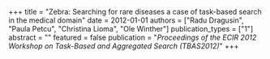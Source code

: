 +++
title = "Zebra: Searching for rare diseases a case of task-based search in the medical domain"
date = 2012-01-01
authors = ["Radu Dragusin", "Paula Petcu", "Christina Lioma", "Ole Winther"]
publication_types = ["1"]
abstract = ""
featured = false
publication = "*Proceedings of the ECIR 2012 Workshop on Task-Based and Aggregated Search (TBAS2012)*"
+++


